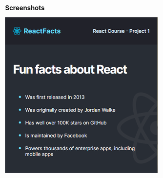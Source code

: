 

## Screenshots
![App Screenshot](https://github.com/rjrom/vite-project/blob/main/screenshot/ss.PNG)
